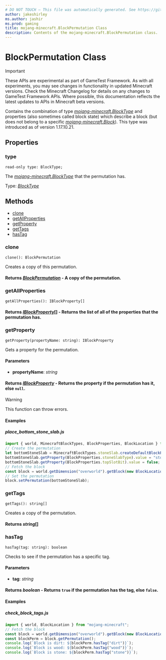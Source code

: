 ```yaml
---
# DO NOT TOUCH — This file was automatically generated. See https://github.com/Mojang/MinecraftScriptingApiDocsGenerator to modify descriptions, examples, etc.
author: jakeshirley
ms.author: jashir
ms.prod: gaming
title: mojang-minecraft.BlockPermutation Class
description: Contents of the mojang-minecraft.BlockPermutation class.
---
```

# BlockPermutation Class
>[!IMPORTANT]
>These APIs are experimental as part of GameTest Framework. As with all experiments, you may see changes in functionality in updated Minecraft versions. Check the Minecraft Changelog for details on any changes to GameTest Framework APIs. Where possible, this documentation reflects the latest updates to APIs in Minecraft beta versions.

Contains the combination of type [*mojang-minecraft.BlockType*](../mojang-minecraft/BlockType.md) and properties (also sometimes called block state) which describe a block (but does not belong to a specific [*mojang-minecraft.Block*](../mojang-minecraft/Block.md)). This type was introduced as of version 1.17.10.21.

## Properties
### **type**
`read-only type: BlockType;`

The [*mojang-minecraft.BlockType*](../mojang-minecraft/BlockType.md) that the permutation has.

Type: [*BlockType*](BlockType.md)



## Methods
- [clone](#clone)
- [getAllProperties](#getallproperties)
- [getProperty](#getproperty)
- [getTags](#gettags)
- [hasTag](#hastag)
  
### **clone**
`
clone(): BlockPermutation
`

Creates a copy of this permutation.

#### **Returns** [*BlockPermutation*](BlockPermutation.md) - A copy of the permutation.


### **getAllProperties**
`
getAllProperties(): IBlockProperty[]
`


#### **Returns** [*IBlockProperty*](IBlockProperty.md)[] - Returns the list of all of the properties that the permutation has.


### **getProperty**
`
getProperty(propertyName: string): IBlockProperty
`

Gets a property for the permutation.
#### **Parameters**
- **propertyName**: *string*

#### **Returns** [*IBlockProperty*](IBlockProperty.md) - Returns the property if the permutation has it, else `null`.

> [!WARNING]
> This function can throw errors.

#### **Examples**
##### *place_bottom_stone_slab.js*
```javascript
import { world, MinecraftBlockTypes, BlockProperties, BlockLocation } from "mojang-minecraft";
// Create the permutation
let bottomStoneSlab = MinecraftBlockTypes.stoneSlab.createDefaultBlockPermutation();
bottomStoneSlab.getProperty(BlockProperties.stoneSlabType).value = "stone_brick";
bottomStoneSlab.getProperty(BlockProperties.topSlotBit).value = false;
// Fetch the block
const block = world.getDimension("overworld").getBlock(new BlockLocation(1, 2, 3));
// Set the permutation
block.setPermutation(bottomStoneSlab);
```
### **getTags**
`
getTags(): string[]
`

Creates a copy of the permutation.

#### **Returns** *string*[]


### **hasTag**
`
hasTag(tag: string): boolean
`

Checks to see if the permutation has a specific tag.
#### **Parameters**
- **tag**: *string*

#### **Returns** *boolean* - Returns `true` if the permutation has the tag, else `false`.


#### **Examples**
##### *check_block_tags.js*
```javascript
import { world, BlockLocation } from "mojang-minecraft";
// Fetch the block
const block = world.getDimension("overworld").getBlock(new BlockLocation(1, 2, 3));
const blockPerm = block.getPermutation();
console.log(`Block is dirt: ${blockPerm.hasTag("dirt")}`);
console.log(`Block is wood: ${blockPerm.hasTag("wood")}`);
console.log(`Block is stone: ${blockPerm.hasTag("stone")}`);
```
